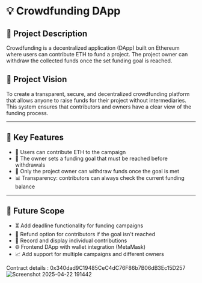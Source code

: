 # 💡 Crowdfunding DApp

## 📝 Project Description

Crowdfunding is a decentralized application (DApp) built on Ethereum where users can contribute ETH to fund a project. The project owner can withdraw the collected funds once the set funding goal is reached.

## 🌟 Project Vision

To create a transparent, secure, and decentralized crowdfunding platform that allows anyone to raise funds for their project without intermediaries. This system ensures that contributors and owners have a clear view of the funding process.

---

## 🔑 Key Features

- 💸 Users can contribute ETH to the campaign
- 🎯 The owner sets a funding goal that must be reached before withdrawals
- 🔐 Only the project owner can withdraw funds once the goal is met
- 📊 Transparency: contributors can always check the current funding balance

---

## 🔮 Future Scope

- ⏳ Add deadline functionality for funding campaigns
- 🔁 Refund option for contributors if the goal isn't reached
- 🧾 Record and display individual contributions
- 🌐 Frontend DApp with wallet integration (MetaMask)
- 📈 Add support for multiple campaigns and different owners

Contract details : 0x340dad9C19485CeC4dC76F86b7B06dB3Ec15D257
![Screenshot 2025-04-22 191442](https://github.com/user-attachments/assets/37d955ae-9b96-49e2-861e-ad98afccd65a)




























